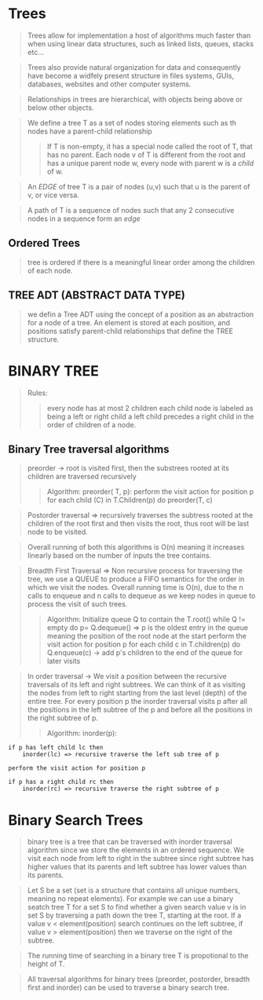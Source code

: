 # Trees 

> Trees allow for implementation a host of algorithms much faster than when using linear data structures, such as linked lists, queues, stacks etc...

> Trees also provide natural organization for data and consequently have become a widfely present structure in files systems, GUIs, databases, websites and other computer systems.

> Relationships in trees are hierarchical, with objects being above or below other objects.

> We define a tree T as a set of nodes storing elements such as th nodes have a parent-child relationship 
>> If T is non-empty, it has a special node called the root of T, that has no parent.
>> Each node v of T is different from the root and has a unique parent node w, every node with parent w is a *child* of w.

> An *EDGE* of tree T is a pair of nodes (u,v) such that u is the parent of v, or vice versa.

> A path of T is a sequence of nodes such that any 2 consecutive nodes in a sequence form an *edge*

## Ordered Trees 

> tree is ordered if there is a meaningful linear order among the children of each node.

## TREE ADT (ABSTRACT DATA TYPE)
> we defin a Tree ADT using the concept of a position as an abstraction for a node of a tree. An element is stored at each position, and positions satisfy parent-child relationships that define the TREE structure.

# BINARY TREE

> Rules: 
>> every node has at most 2 children
>> each child node is labeled as being a left or right child
>> a left child precedes a right child in the order of children of a node.

## Binary Tree traversal algorithms 
> preorder -> root is visited first, then the substrees rooted at its children are traversed recursively
>> Algorithm: 
    preorder( T, p):
        perform the visit action for position p
        for each child (C) in T.Children(p) do
            preorder(T, c)

> Postorder traversal => recursively traverses the subtress rooted at the children of the root first and then visits the root, thus root will be last node to be visited.

> Overall running of both this algorithms is O(n) meaning it increases linearly based on the number of inputs the tree contains.

> Breadth First Traversal => Non recursive process for traversing the tree, we use a QUEUE to produce a FIFO semantics for the order in which we visit the nodes. Overall running time is O(n), due to the n calls to enqueue and n calls to dequeue as we keep nodes in queue to process the visit of such trees.
>> Algorithm: 
    Initialize queue Q to contain the T.root()
    while Q != empty do
        p= Q.dequeue() => p is the oldest entry in the queue meaning the position of the root node at the start
        perform the visit action for position p
        for each child c in T.children(p) do
            Q.enqueue(c) -> add p's children to the end of the queue for later visits 

> In order traversal -> We visit a position between the recursive traversals of its left and right subtrees. We can think of it as visiting the nodes from left to right starting from the last level (depth) of the entire tree. For every position p the inorder traversal visits p after all the positions in the left subtree of the p and before all the positions in the right subtree of p.
>> Algorithm: inorder(p):

    if p has left child lc then
        inorder(lc) => recursive traverse the left sub tree of p
    
    perform the visit action for position p

    if p has a right child rc then 
        inorder(rc) => recursive traverse the right subtree of p

# Binary Search Trees
> binary tree is a tree that can be traversed with inorder traversal algorithm since we store the elements in an ordered sequence. We visit each node from left to right in the subtree since right subtree has higher values that its parents and left subtree has lower values than its parents.

> Let S be a set (set is a structure that contains all unique numbers, meaning no repeat elements). For example we can use a binary seatch tree T for a set S to find whether a given search value v is in set S by traversing a path down the tree T, starting at the root. If a value v < element(position) search continues on the left subtree, if value v > element(position) then we traverse on the right of the subtree.

> The running time of searching in a binary tree T is propotional to the height of T.

> All traversal algorithms for binary trees (preorder, postorder, breadth first and inorder) can be used to traverse a binary search tree.